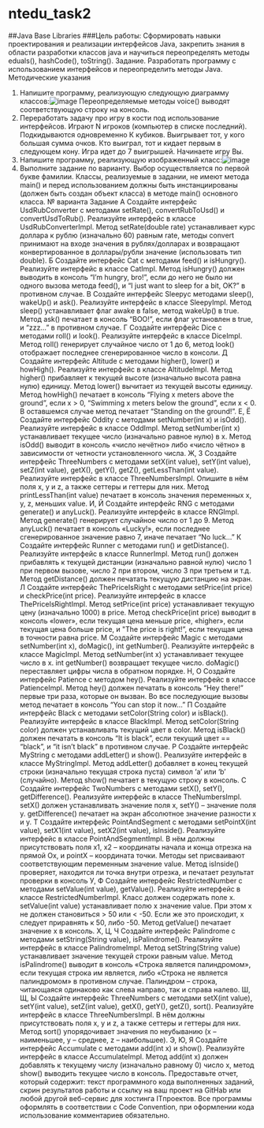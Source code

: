 # ntedu_task2

##Java Base Libraries
###Цель работы:
Сформировать навыки проектирования и реализации интерфейсов Java,
закрепить знания в области разработки классов java и научиться
переопределять методы eduals(), hashCode(), toString().
Задание. Разработать программу с использованием интерфейсов и
переопределить методы Java.
Методические указания
1. Напишите программу, реализующую следующую диаграмму классов:![image](https://user-images.githubusercontent.com/86832867/125172207-1019dc00-e1c1-11eb-8098-9ade6bce479d.png)
Переопределяемые методы voice() выводят соответствующую строку
на консоль.
2. Переработать задачу про игру в кости под использование интерфейсов.
Играют N игроков (компьютер в списке последний). Подкидываются
одновременно К кубиков. Выигрывает тот, у кого большая сумма очков.
Кто выиграл, тот и кидает первым в следующем кону. Игра идет до 7
выигрышей. Начинаете игру Вы.
3. Напишите программу, реализующую изображенный класс:![image](https://user-images.githubusercontent.com/86832867/125172229-29bb2380-e1c1-11eb-9e2c-e7714868204c.png)
4. Выполните задание по варианту. Выбор осуществляется по первой букве
фамилии.
Классы, реализуемые в задании, не имеют метода main() и перед
использованием должны быть инстанциированы (должен быть создан
объект класса) в методе main() основного класса.
№
варианта
Задание
А Создайте интерфейс UsdRubConverter с методами setRate(),
convertRubToUsd() и convertUsdToRub(). Реализуйте интерфейс в
классе UsdRubConverterImpl. Метод setRate(double rate)
устанавливает курс доллара к рублю (изначально 60) равным rate,
методы convert принимают на входе значения в рублях/долларах
и возвращают конвертированное в доллары/рубли значение
(использовать тип double).
Б
Создайте интерфейс Cat с методами feed() и isHungry().
Реализуйте интерфейс в классе CatImpl. Метод isHungry() должен
выводить в консоль “I’m hungry, bro!”, если до него не было ни
одного вызова метода feed(), и “I just want to sleep for a bit, OK?” в
противном случае.
В
Создайте интерфейс Sleepyс методами sleep(), wakeUp() и ask().
Реализуйте интерфейс в классе SleepyImpl. Метод sleep()
устанавливает флаг awake в false, метод wakeUp() в true. Метод
ask() печатает в консоль “BOO!”, если флаг установлен в true, и
“zzz…” в противном случае.
Г
Создайте интерфейс Dice с методами roll() и look(). Реализуйте
интерфейс в классе DiceImpl. Метод roll() генерирует случайное
число от 1 до 6, метод look() отображает последнее
сгенерированное число в консоли.
Д
Создайте интерфейс Altitude с методами higher(), lower() и
howHigh(). Реализуйте интерфейс в классе AltitudeImpl. Метод
higher() прибавляет к текущей высоте (изначально высота равна
нулю) единицу. Метод lower() вычитает из текущей высоты 
единицу. Метод howHigh() печатает в консоль “Flying x meters
above the ground”, если x > 0, “Swimming x meters below the
ground”, если x < 0. В оставшемся случае метод печатает
“Standing on the ground!”.
Е, Ё Создайте интерфейс Oddity с методами setNumber(int x) и isOdd().
Реализуйте интерфейс в классе OddImpl. Метод setNumber(int x)
устанавливает текущее число (изначально равное нулю) в x.
Метод isOdd() выводит в консоль «число нечётно» либо «число
чётно» в зависимости от четности установленного числа.
Ж, З Создайте интерфейс ThreeNumbers с методами setX(int value),
setY(int value), setZ(int value), getX(), getY(), getZ(),
getLessThan(int value). Реализуйте интерфейс в классе
ThreeNumbersImpl. Опишите в нём поля x, y и z, а также сеттеры
и геттеры для них. Метод printLessThan(int value) печатает в
консоль значения переменных x, y, z, меньших value.
И, Й Создайте интерфейс RNG с методами generate() и anyLuck().
Реализуйте интерфейс в классе RNGImpl. Метод generate()
генерирует случайное число от 1 до 9. Метод anyLuck() печатает
в консоль «Lucky!», если последнее сгенерированное значение
равно 7, иначе печатает “No luck…”
К
Создайте интерфейс Runner с методами run() и getDistance().
Реализуйте интерфейс в классе RunnerImpl. Метод run() должен
прибавлять к текущей дистанции (изначально равной нулю)
число 1 при первом вызове, число 2 при втором, число 3 при
третьем и т.д. Метод getDistance() должен печатать текущую
дистанцию на экран.
Л
Создайте интерфейс ThePriceIsRight с методами setPrice(int price)
и checkPrice(int price). Реализуйте интерфейс в классе
ThePriceIsRightImpl. Метод setPrice(int price) устанавливает
текущую цену (изначально 1000) в price. Метод checkPrice(int
price) выводит в консоль «lower», если текущая цена меньше
price, «higher», если текущая цена больше price, и "The price is
right!”, если текущая цена в точности равна price.
М Создайте интерфейс Magic с методами setNumber(int x),
doMagic(), int getNumber(). Реализуйте интерфейс в классе
MagicImpl. Метод setNumber(int x) устанавливает текущее число
в x. int getNumber() возвращает текущее число. doMagic()
переставляет цифры числа в обратном порядке.
Н, О Создайте интерфейс Patience с методом hey(). Реализуйте
интерфейс в классе PatienceImpl. Метод hey() должен печатать в
консоль “Hey there!” первые три раза, которые он вызван. Во все
последующие вызовы метод печатает в консоль “You can stop it
now…”
П Создайте интерфейс Black с методами setColor(String color) и 
isBlack(). Реализуйте интерфейс в классе BlackImpl. Метод
setColor(String color) должен устанавливать текущий цвет в color.
Метод isBlack() должен печатать в консоль “It is black”, если
текущий цвет == “black”, и “it isn’t black” в противном случае.
Р
Создайте интерфейс MyString с методами addLetter() и show().
Реализуйте интерфейс в классе MyStringImpl. Метод addLetter()
добавляет в конец текущей строки (изначально текущая строка
пуста) символ ‘a’ или ‘b’ (случайно). Метод show() печатает в
текущую строку в консоль.
С
Создайте интерфейс TwoNumbers с методами setX(), setY(),
getDifference(). Реализуйте интерфейс в классе TheNumbersImpl.
setX() должен устанавливать значение поля x, setY() – значение
поля y. getDifference() печатает на экран абсолютное значение
разности x и y.
Т
Создайте интерфейс PointAndSegment с методами setPointX(int
value), setX1(int value), setX2(int value), isInside(). Реализуйте
интерфейс в классе PointAndSegmentImpl. В нём должны
присутствовать поля x1, x2 – координаты начала и конца отрезка
на прямой Ox, и pointX – координата точки. Методы set
присваивают соответствующим переменным значение value.
Метод isInside() проверяет, находится ли точка внутри отрезка, и
печатает результат проверки в консоль
У, Ф Создайте интерфейс RestrictedNumber с методами setValue(int
value), getValue(). Реализуйте интерфейс в классе
RestrictedNumberImpl. Класс должен содержать поле x.
setValue(int value) устанавливает полю x значение value. При этом
x не должен становиться > 50 или < -50. Если же это происходит,
x следует приравнять к 50, либо -50. Метод getValue() печатает
значение x в консоль.
Х, Ц, Ч Создайте интерфейс Palindrome с методами setString(String value),
isPalindrome(). Реализуйте интерфейс в классе PalindromeImpl.
Метод setString(String value) устанавливает значение текущей
строки равным value. Метод isPalindrome() выводит в консоль
«Строка является палиндромом», если текущая строка им
является, либо «Строка не является палиндромом» в противном
случае. Палиндром – строка, читающаяся одинаково как слева
направо, так и справа налево.
Ш, Щ, Ы Создайте интерфейс ThreeNumbers с методами setX(int value),
setY(int value), setZ(int value), getX(), getY(), getZ(), sort().
Реализуйте интерфейс в классе ThreeNumbersImpl. В нём должны
присутствовать поля x, y и z, а также сеттеры и геттеры для них.
Метод sort() упорядочивает значения по неубыванию (x –
наименьшее, y – среднее, z – наибольшее).
Э, Ю, Я Создайте интерфейс Accumulate с методами add(int x) и show(). 
Реализуйте интерфейс в классе AccumulateImpl. Метод add(int x)
должен добавлять к текущему числу (изначально равному 0)
число x, метод show() выводить текущее число в консоль.
Предоставьте отчет, который содержит: текст программного кода
выполненных заданий, скрин результатов работы и ссылку на ваш
проект на GitHab или любой другой веб-сервис для хостинга ITпроектов. Все программы оформлять в соответствии с Code Convention,
при оформлении кода использование комментариев обязательно.
